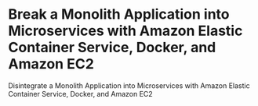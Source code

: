 # Break a Monolith Application into Microservices with Amazon Elastic Container Service, Docker, and Amazon EC2
Disintegrate a Monolith Application into Microservices with Amazon Elastic Container Service, Docker, and Amazon EC2
